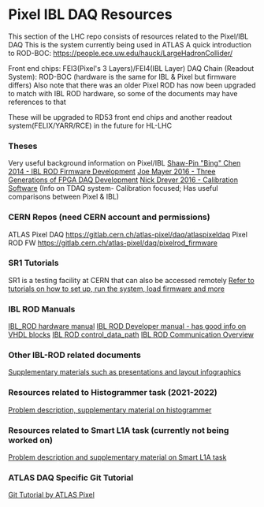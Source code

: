 # Pixel IBL DAQ Resources 
This section of the LHC repo consists of resources related to the Pixel/IBL DAQ
This is the system currently being used in ATLAS 
A quick introduction to ROD-BOC: https://people.ece.uw.edu/hauck/LargeHadronCollider/

Front end chips: FEI3(Pixel's 3 Layers)/FEI4(IBL Layer)
DAQ Chain (Readout System): ROD-BOC (hardware is the same for IBL & Pixel but firmware differs) 
Also note that there was an older Pixel ROD has now been upgraded to match with IBL ROD hardware, so some of the documents may have references to that

These will be upgraded to RD53 front end chips and another readout system(FELIX/YARR/RCE) in the future for HL-LHC
 

### Theses 
Very useful background information on Pixel/IBL
[Shaw-Pin "Bing" Chen 2014 - IBL ROD Firmware Development][1]
[Joe Mayer 2016 - Three Generations of FPGA DAQ Development][2]
[Nick Dreyer 2016 - Calibration Software][3]
(Info on TDAQ system- Calibration focused; Has useful comparisons between Pixel & IBL)

### CERN Repos (need CERN account and permissions) 
ATLAS Pixel DAQ   https://gitlab.cern.ch/atlas-pixel/daq/atlaspixeldaq
Pixel ROD FW      https://gitlab.cern.ch/atlas-pixel/daq/pixelrod_firmware


### SR1 Tutorials 
SR1 is a testing facility at CERN that can also be accessed remotely
[Refer to tutorials on how to set up, run the system, load firmware and more][4]

### IBL ROD Manuals 
[IBL_ROD  hardware manual][5]
[IBL ROD Developer manual - has good info on VHDL blocks][6]
[IBL ROD control_data_path][7]
[IBL ROD Communication Overview][8]

### Other IBL-ROD related documents 
[Supplementary materials such as presentations and layout infographics][9]

### Resources related to Histogrammer task (2021-2022) 
[Problem description, supplementary material on histogrammer][10]

### Resources related to Smart L1A task (currently not being worked on) 
[Problem description and supplementary material on Smart L1A task][11]

### ATLAS DAQ Specific Git Tutorial 
[Git Tutorial by ATLAS Pixel][12]

[1]: ../thesese/BingThesis.pdf
[2]: ../thesese/Joe_Mayer_Thesis.pdf
[3]: ../thesese/NickDreyer_Thesis.pdf
[4]: ../Pixel_IBL/SR1_Tutorials/
[5]: ../Pixel_IBL/IBL_ROD_Manuals/IBL_ROD_revD_HW_manual.pdf
[6]: ../Pixel_IBL/IBL_ROD_Manuals/IBL_ROD_Developer_Manual.pdf
[7]: ../Pixel_IBL/IBL_ROD_Manuals/IBL_ROD_control_data_path.pdf
[8]: ../Pixel_IBL/IBL_ROD_Manuals/IBL_ROD_Communication_Overview.pdf
[9]: ../Pixel_IBL/IBL_ROD_other_info/
[10]: ../Pixel_IBL/Histogrammer_resources/
[11]: ../Pixel_IBL/Smart_L1A/
[12]: ../Pixel_IBL/ATLAS_DAQ_git_tutorial/git-tutorial.pdf






